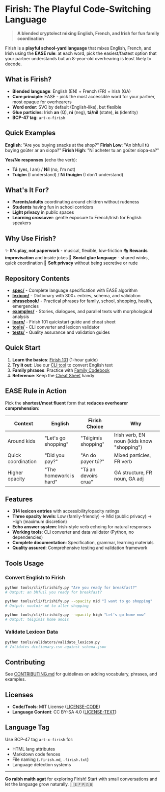 # Firish: The Playful Code-Switching Language

> **A blended cryptolect mixing English, French, and Irish for fun family coordination**

Firish is a **playful school-yard language** that mixes English, French, and Irish using the **EASE rule**: at each word, pick the easiest/fastest option that your partner understands but an 8-year-old overhearing is least likely to decode.

## What is Firish?

* **Blended language**: English (EN) + French (FR) + Irish (GA)
* **Core principle**: EASE - pick the most accessible word for your partner, most opaque for overhearers
* **Word order**: SVO by default (English-like), but flexible
* **Glue particles**: Irish **an** (Q), **ní** (neg), **tá/níl** (state), **is** (identity)
* **BCP-47 tag**: `art-x-firish`

## Quick Examples

**English**: "Are you buying snacks at the shop?"
**Firish Low**: "An bhfuil tú buying goûter ar an siopa?"
**Firish High**: "Ní acheter tu an goûter siopa-sa?"

**Yes/No responses** (echo the verb):
- **Tá** (yes, I am) / **Níl** (no, I'm not)
- **Tuigim** (I understand) / **Ní thuigim** (I don't understand)

## What's It For?

* **Parents/adults** coordinating around children without rudeness
* **Students** having fun in school corridors  
* **Light privacy** in public spaces
* **Learning crossover**: gentle exposure to French/Irish for English speakers

## Why Use Firish?

✨ **It's play, not paperwork** - musical, flexible, low-friction
🎭 **Rewards improvisation** and inside jokes
🤝 **Social glue language** - shared winks, quick coordination
🎯 **Soft privacy** without being secretive or rude

## Repository Contents

- **[spec/](spec/)** - Complete language specification with EASE algorithm
- **[lexicon/](lexicon/)** - Dictionary with 300+ entries, schema, and validation
- **[phrasebook/](phrasebook/)** - Practical phrases for family, school, shopping, health, emergencies
- **[examples/](examples/)** - Stories, dialogues, and parallel texts with morphological analysis
- **[learn/](learn/)** - Firish 101 quickstart guide and cheat sheet
- **[tools/](tools/)** - CLI converter and lexicon validator
- **[tests/](tests/)** - Quality assurance and validation guides

## Quick Start

1. **Learn the basics**: [Firish 101](learn/Firish101.md) (1-hour guide)
2. **Try it out**: Use our [CLI tool](tools/cli/firishify.py) to convert English text
3. **Family phrases**: Practice with [Family Codebook](phrasebook/family-codebook.md)
4. **Reference**: Keep the [Cheat Sheet](learn/cheat-sheet.md) handy

## EASE Rule in Action

Pick the **shortest/most fluent** form that **reduces overhearer comprehension**:

| Context | English | Firish Choice | Why |
|---------|---------|---------------|-----|
| Around kids | "Let's go shopping" | "Téigimís shopping" | Irish verb, EN noun (kids know "shopping") |
| Quick coordination | "Did you pay?" | "An do payer tú?" | Mixed particles, FR verb |
| Higher opacity | "The homework is hard" | "Tá an devoirs crua" | GA structure, FR noun, GA adj |

## Features

* **314 lexicon entries** with accessibility/opacity ratings
* **Three opacity levels**: Low (family-friendly) → Mid (public privacy) → High (maximum discretion)
* **Echo answer system**: Irish-style verb echoing for natural responses
* **Working tools**: CLI converter and data validator (Python, no dependencies)
* **Complete documentation**: Specification, grammar, learning materials
* **Quality assured**: Comprehensive testing and validation framework

## Tools Usage

### Convert English to Firish
```bash
python tools/cli/firishify.py "Are you ready for breakfast?"
# Output: an bhfuil you ready for breakfast?

python tools/cli/firishify.py --opacity mid "I want to go shopping"
# Output: vouloir mé to aller shopping

python tools/cli/firishify.py --opacity high "Let's go home now"
# Output: téigimís home anois
```

### Validate Lexicon Data
```bash
python tools/validators/validate_lexicon.py
# Validates dictionary.csv against schema.json
```

## Contributing

See [CONTRIBUTING.md](CONTRIBUTING.md) for guidelines on adding vocabulary, phrases, and examples.

## Licenses

- **Code/Tools**: MIT License ([LICENSE-CODE](LICENSE-CODE))
- **Language Content**: CC BY-SA 4.0 ([LICENSE-TEXT](LICENSE-TEXT))

## Language Tag

Use BCP-47 tag `art-x-firish` for:
- HTML lang attributes
- Markdown code fences  
- File naming (`.firish.md`, `.firish.txt`)
- Language detection systems

---

**Go raibh maith agat** for exploring Firish! Start with small conversations and let the language grow naturally. 🇮🇪🇫🇷🇬🇧